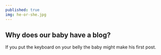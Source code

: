 ```yaml
---
published: true
img: he-or-she.jpg
---
```

## Why does our baby have a blog?

If you put the keyboard on your belly the baby might make his first post.
